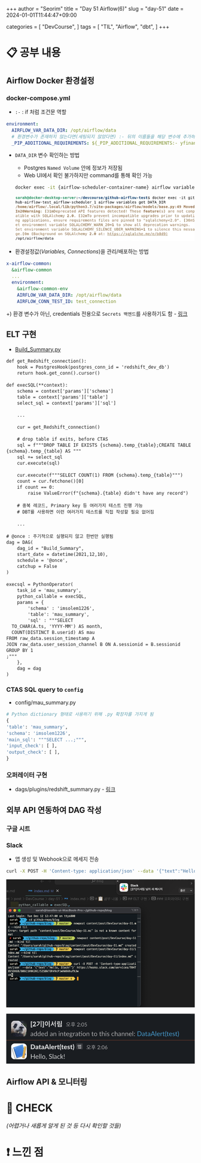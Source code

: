 +++
author = "Seorim"
title =  "Day 51 Airflow(6)"
slug = "day-51"
date = 2024-01-01T11:44:47+09:00

categories = [
    "DevCourse",
]
tags = [
    "TIL", "Airflow", "dbt", 
]
+++

<style>
g1 { color: #79AC78 }
g2 { color: #B0D9B1 }
g3 { color: #D0E7D2 }
g4 { color: #618264 }
o1 { color: #F9B572 }
w1 { color: #FAF8ED }
</style>

# 📋 공부 내용

## Airflow Docker 환경설정

### docker-compose.yml

- `:-` : if 처럼 조건문 역할

```yaml
environment:
  AIRFLOW_VAR_DATA_DIR: /opt/airflow/data
  # 환경변수가 존재하지 않는다면(세팅되지 않았다면) :- 뒤의 이름들을 해당 변수에 추가하라는 의미
  _PIP_ADDITIONAL_REQUIREMENTS: ${_PIP_ADDITIONAL_REQUIREMENTS:- yfinance pandas numpy oauth2client gspread}
```

- `DATA_DIR` 변수 확인하는 방법

  - Postgres `Named Volume` 안에 정보가 저장됨
  - Web UI에서 확인 불가하지만 command를 통해 확인 가능

  ```bash
  docker exec -it {airflow-scheduler-container-name} airflow variables get DATA_DIR
  ```

  ![](image.png)

- 환경설정값(_Variables, Connections_)을 관리/배포하는 방법

```yaml
x-airflow-common:
  &airflow-common
  ...
  environment:
    &airflow-common-env
    AIRFLOW_VAR_DATA_DIR: /opt/airflow/data
    AIRFLOW_CONN_TEST_ID: test_connection
```

+) 환경 변수가 아닌, credentials 전용으로 `Secrets 백엔드`를 사용하기도 함 - [링크](https://airflow.apache.org/docs/apache-airflow/stable/security/secrets/secrets-backend/index.html)

## ELT 구현

- [Build_Summary.py](https://github.com/learndataeng/learn-airflow/blob/main/dags/Build_Summary.py)

```
def get_Redshift_connection():
    hook = PostgresHook(postgres_conn_id = 'redshift_dev_db')
    return hook.get_conn().cursor()

def execSQL(**context):
    schema = context['params']['schema']
    table = context['params']['table']
    select_sql = context['params']['sql']

    ...

    cur = get_Redshift_connection()

    # drop table if exits, before CTAS
    sql = f"""DROP TABLE IF EXISTS {schema}.temp_{table};CREATE TABLE {schema}.temp_{table} AS """
    sql += select_sql
    cur.execute(sql)

    cur.execute(f"""SELECT COUNT(1) FROM {schema}.temp_{table}""")
    count = cur.fetchone()[0]
    if count == 0:
        raise ValueError(f"{schema}.{table} didn't have any record")

    # 중복 레코드, Primary key 등 여러가지 테스트 진행 가능
    # DBT를 사용하면 이런 여러가지 테스트를 직접 작성할 필요 없어짐

    ...

# @once : 주기적으로 실행되지 않고 한번만 실행됨
dag = DAG(
    dag_id = "Build_Summary",
    start_date = datetime(2021,12,10),
    schedule = '@once',
    catchup = False
)

execsql = PythonOperator(
    task_id = 'mau_summary',
    python_callable = execSQL,
    params = {
        'schema' : 'imsolem1226',
        'table': 'mau_summary',
        'sql' : """SELECT
  TO_CHAR(A.ts, 'YYYY-MM') AS month,
  COUNT(DISTINCT B.userid) AS mau
FROM raw_data.session_timestamp A
JOIN raw_data.user_session_channel B ON A.sessionid = B.sessionid
GROUP BY 1
;"""
    },
    dag = dag
)
```

### CTAS SQL query to `config`

- config/mau_summary.py

```python
# Python dictionary 형태로 사용하기 위해 .py 확장자를 가지게 됨
{
'table': 'mau_summary',
'schema': 'imsolem1226',
'main_sql': """SELECT ...;""",
'input_check': [ ],
'output_check': [ ],
}
```

### 오퍼레이터 구현

- dags/plugins/redshift_summary.py - [링크](https://github.com/learndataeng/learn-airflow/blob/main/dags/plugins/redshift_summary.py#L89)

## 외부 API 연동하여 DAG 작성

### 구글 시트

### Slack

- 앱 생성 및 Webhook으로 메세지 전송

```bash
curl -X POST -H 'Content-type: application/json' --data '{"text":"Hello, Slack!"}' https://hooks.slack.com/services/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
```

![](image-1.png)

![](image-2.png)

## Airflow API & 모니터링

# 👀 CHECK

_<span style = "font-size:15px">(어렵거나 새롭게 알게 된 것 등 다시 확인할 것들)</span>_

# ❗ 느낀 점
